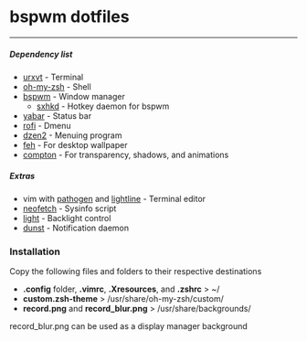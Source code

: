 # bspwm dotfiles
---
##### Dependency list
- [urxvt](https://wiki.archlinux.org/index.php/rxvt-unicode) - Terminal
- [oh-my-zsh](https://github.com/robbyrussell/oh-my-zsh) - Shell
- [bspwm](https://github.com/baskerville/bspwm) - Window manager
    - [sxhkd](https://github.com/baskerville/sxhkd) - Hotkey daemon for bspwm
- [yabar](https://github.com/geommer/yabar) - Status bar
- [rofi](https://github.com/DaveDavenport/rofi) - Dmenu
- [dzen2](https://github.com/robm/dzen) - Menuing program
- [feh](https://github.com/derf/feh) - For desktop wallpaper
- [compton](https://github.com/chjj/compton) - For transparency, shadows, and animations

##### Extras
- vim with [pathogen](https://github.com/tpope/vim-pathogen) and  [lightline](https://github.com/itchyny/lightline.vim) - Terminal editor
- [neofetch](https://github.com/dylanaraps/neofetch) - Sysinfo script
- [light](https://github.com/haikarainen/light) - Backlight control
- [dunst](https://github.com/knopwob/dunst) - Notification daemon

### Installation
Copy the following files and folders to their respective destinations
- **.config** folder, **.vimrc**, **.Xresources**, and **.zshrc** > ~/
- **custom.zsh-theme** > /usr/share/oh-my-zsh/custom/
- **record.png** and **record_blur.png** > /usr/share/backgrounds/

record_blur.png can be used as a display manager background